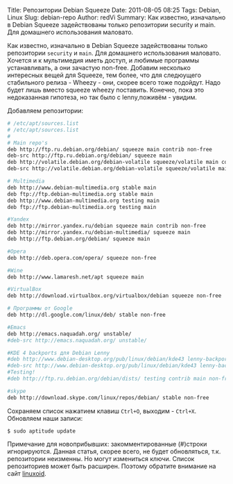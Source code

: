 Title: Репозитории Debian Squeeze
Date: 2011-08-05 08:25
Tags: Debian, Linux
Slug: debian-repo
Author: redVi
Summary: Как известно, изначально в Debian Squeeze задействованы только репозитории security и main. Для домашнего использования маловато.

Как известно, изначально в Debian Squeeze задействованы только репозитории `security` и `main`. Для домашнего использования маловато. Хочется и к мультимедия иметь доступ, и любимые программы устанавливать, а они зачастую non-free. Добавим несколько интересных вещей для Squeeze, тем более, что для следюущего стабильного релиза - Wheezy - они, скорее всего тоже подойдут. Надо будет лишь вместо squeeze wheezy поставить. Конечно, пока это недоказанная гипотеза, но так было с lenny,поживём - увидим.


Добавляем репозитории:

```sh
# /etc/apt/sources.list
# /etc/apt/sources.list
#
# Main repo's
deb http://ftp.ru.debian.org/debian/ squeeze main contrib non-free
deb-src http://ftp.ru.debian.org/debian/ squeeze main
deb http://volatile.debian.org/debian-volatile squeeze/volatile main contrib non-free
deb-src http://volatile.debian.org/debian-volatile squeeze/volatile main contrib

# Multimedia
deb http://www.debian-multimedia.org stable main
deb ftp://ftp.debian-multimedia.org stable main
deb http://www.debian-multimedia.org testing main
deb ftp://ftp.debian-multimedia.org testing main

#Yandex
deb http://mirror.yandex.ru/debian squeeze main contrib non-free
deb http://mirror.yandex.ru/debian-multimedia/ squeeze main
deb http://ftp.debian.org/debian/ squeeze main

#Opera
deb http://deb.opera.com/opera/ squeeze non-free

#Wine
deb http://www.lamaresh.net/apt squeeze main

#VirtualBox
deb http://download.virtualbox.org/virtualbox/debian squeeze non-free

# Программы от Google
deb http://dl.google.com/linux/deb/ stable non-free

#Emacs
deb http://emacs.naquadah.org/ unstable/
#deb-src http://emacs.naquadah.org/ unstable/

#KDE 4 backports для Debian Lenny
#deb http://www.debian-desktop.org/pub/linux/debian/kde43 lenny-backports main contrib non.free
#deb-src http://www.debian-desktop.org/pub/linux/debian/kde43 lenny-backports main contrib non.free
#Testing!
#deb http://ftp.ru.debian.org/debian/dists/ testing contrib main non-free

#skype
deb http://download.skype.com/linux/repos/debian/ stable non-free
```

Сохраняем список нажатием клавиш `Ctrl+O`, выходим - `Ctrl+X`.
Обновляем наши записи:

```console
$ sudo aptitude update
```

Примечание для новоприбывших: закомментированные (#)строки игнорируются.
Данная статья, скорее всего, не будет обновляться, т.к. репозитории неизменны. Но могут измениться ключи. Список репозиториев может быть расширен. Поэтому обратите внимание на сайт [linuxoid](http://linuxoid.in/Полезные_репозитории_для_Debian).
